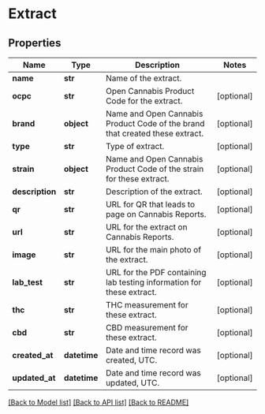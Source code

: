 # Extract

## Properties
Name | Type | Description | Notes
------------ | ------------- | ------------- | -------------
**name** | **str** | Name of the extract. | 
**ocpc** | **str** | Open Cannabis Product Code for the extract. | [optional] 
**brand** | **object** | Name and Open Cannabis Product Code of the brand that created these extract. | [optional] 
**type** | **str** | Type of extract. | [optional] 
**strain** | **object** | Name and Open Cannabis Product Code of the strain for these extract. | [optional] 
**description** | **str** | Description of the extract. | [optional] 
**qr** | **str** | URL for QR that leads to page on Cannabis Reports. | [optional] 
**url** | **str** | URL for the extract on Cannabis Reports. | [optional] 
**image** | **str** | URL for the main photo of the extract. | [optional] 
**lab_test** | **str** | URL for the PDF containing lab testing information for these extract. | [optional] 
**thc** | **str** | THC measurement for these extract. | [optional] 
**cbd** | **str** | CBD measurement for these extract. | [optional] 
**created_at** | **datetime** | Date and time record was created, UTC. | [optional] 
**updated_at** | **datetime** | Date and time record was updated, UTC. | [optional] 

[[Back to Model list]](../README.md#documentation-for-models) [[Back to API list]](../README.md#documentation-for-api-endpoints) [[Back to README]](../README.md)


